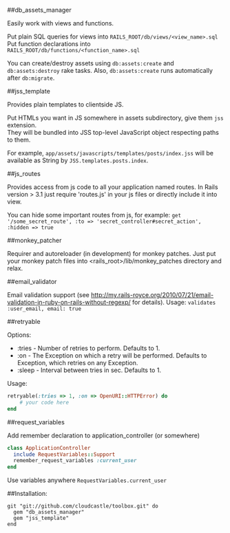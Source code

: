 ##db_assets_manager

Easily work with views and functions.

Put plain SQL queries for views into `RAILS_ROOT/db/views/<view_name>.sql`  
Put function declarations into `RAILS_ROOT/db/functions/<function_name>.sql`

You can create/destroy assets using `db:assets:create` and `db:assets:destroy` rake tasks.
Also, `db:assets:create` runs automatically after `db:migrate`.

##jss_template

Provides plain templates to clientside JS.

Put HTMLs you want in JS somewhere in assets subdirectory, give them `jss` extension.  
They will be bundled into JSS top-level JavaScript object respecting paths to them.

For example, `app/assets/javascripts/templates/posts/index.jss` will be available as
String by `JSS.templates.posts.index`.

##js_routes

Provides access from js code to all your application named routes.
In Rails version > 3.1 just require 'routes.js' in your js files or directly include it into view.

You can hide some important routes from js, for example:
`get '/some_secret_route', :to => 'secret_controller#secret_action', :hidden => true`

##monkey_patcher

Requirer and autoreloader (in development) for monkey patches.
Just put your monkey patch files into <rails_root>/lib/monkey_patches directory and relax.

##email_validator

Email validation support (see http://my.rails-royce.org/2010/07/21/email-validation-in-ruby-on-rails-without-regexp/ for details).
Usage:
`validates :user_email, email: true`

##retryable

Options:
* :tries - Number of retries to perform. Defaults to 1.
* :on    - The Exception on which a retry will be performed. Defaults to Exception, which retries on any Exception.
* :sleep - Interval between tries in sec. Defaults to 1.

Usage:
```ruby
retryable(:tries => 1, :on => OpenURI::HTTPError) do
    # your code here
end
```

##request_variables

Add remember declaration to application_controller (or somewhere)
```ruby
class ApplicationController
  include RequestVariables::Support
  remember_request_variables :current_user
end
```
Use variables anywhere `RequestVariables.current_user`

##Installation:

	git "git://github.com/cloudcastle/toolbox.git" do
	  gem "db_assets_manager"
	  gem "jss_template"
	end
